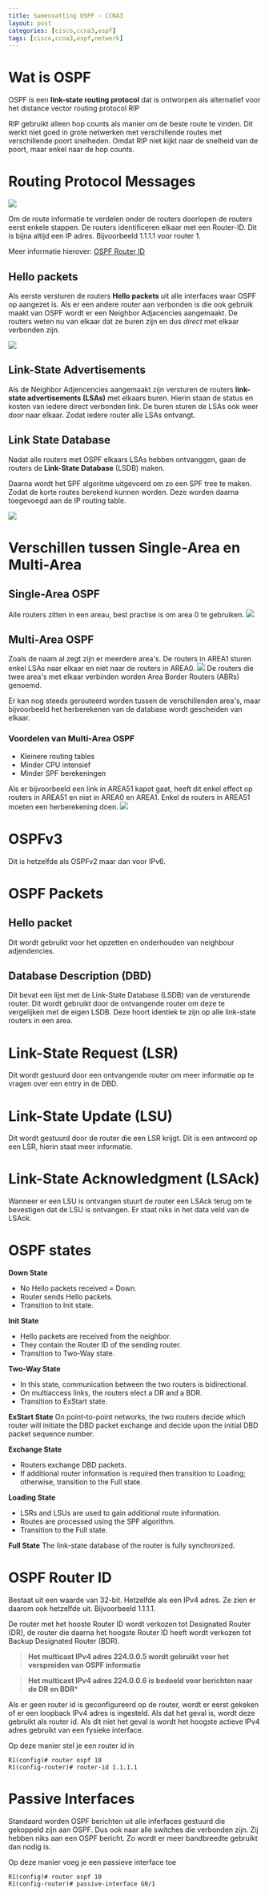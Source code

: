```yaml
---
title: Samenvatting OSPF - CCNA3
layout: post
categories: [cisco,ccna3,ospf]
tags: [cisco,ccna3,ospf,netwerk]
---
```


# Wat is OSPF
OSPF is een **link-state routing protocol** dat is ontworpen als alternatief voor het distance vector routing protocol RIP

RIP gebruikt alleen hop counts als manier om de beste route te vinden. Dit werkt niet goed in grote netwerken met verschillende routes met verschillende poort snelheden. Omdat RIP niet kijkt naar de snelheid van de poort, maar enkel naar de hop counts.

# Routing Protocol Messages
![](https://i.imgur.com/Ubwe8cs.png)

Om de route informatie te verdelen onder de routers doorlopen de routers eerst enkele stappen.
De routers identificeren elkaar met een Router-ID. Dit is bijna altijd een IP adres. Bijvoorbeeld 1.1.1.1 voor router 1. 

Meer informatie hierover:  [OSPF Router ID](#ospf-router-id)

## Hello packets
Als eerste versturen de routers **Hello packets** uit alle interfaces waar OSPF op aangezet is. Als er een andere router aan verbonden is die ook gebruik maakt van OSPF wordt er een Neighbor Adjacencies aangemaakt. De routers weten nu van elkaar dat ze buren zijn en dus *direct* met elkaar verbonden zijn.

![](https://i.imgur.com/0OBqBAS.png)

## Link-State Advertisements
Als de Neighbor Adjencencies aangemaakt zijn versturen de routers **link-state advertisements (LSAs)** met elkaars buren. Hierin staan de status en kosten van iedere direct verbonden link. De buren sturen de LSAs ook weer door naar elkaar. Zodat iedere router alle LSAs ontvangt.

## Link State Database
Nadat alle routers met OSPF elkaars LSAs hebben ontvanggen, gaan de routers de **Link-State Database** (LSDB) maken.

Daarna wordt het SPF algoritme uitgevoerd om zo een SPF tree te maken. Zodat de korte routes berekend kunnen worden. Deze worden daarna toegevoegd aan de IP routing table.

![](https://i.imgur.com/CrBrV3o.png)


# Verschillen tussen Single-Area en Multi-Area
## Single-Area OSPF
Alle routers zitten in een areau, best practise is om area 0 te gebruiken.
![](https://i.imgur.com/IjDedxS.png)
## Multi-Area OSPF
Zoals de naam al zegt zijn er meerdere area's. De routers in AREA1 sturen enkel LSAs naar elkaar en niet naar de routers in AREA0.
![](https://i.imgur.com/d2dgQ2A.png)
De routers die twee area's met elkaar verbinden worden Area Border Routers (ABRs) genoemd.

Er kan nog steeds gerouteerd worden tussen de verschillenden area's, maar bijvoorbeeld het herberekenen van de database wordt gescheiden van elkaar.

### Voordelen van Multi-Area OSPF
* Kleinere routing tables
* Minder CPU intensief
* Minder SPF berekeningen

Als er bijvoorbeeld een link in AREA51 kapot gaat, heeft dit enkel effect op routers in AREA51 en niet in AREA0 en AREA1. Enkel de routers in AREA51 moeten een herberekening doen.
![](https://i.imgur.com/R4h319J.png)

# OSPFv3
Dit is hetzelfde als OSPFv2 maar dan voor IPv6.

# OSPF Packets
## Hello packet
Dit wordt gebruikt voor het opzetten en onderhouden van neighbour adjendencies.
## Database Description (DBD)
Dit bevat een lijst met de Link-State Database (LSDB) van de versturende router. Dit wordt gebruikt door de ontvangende router om deze te vergelijken met de eigen LSDB. Deze hoort identiek te zijn op alle link-state routers in een area.
# Link-State Request (LSR)
Dit wordt gestuurd door een ontvangende router om meer informatie op te vragen over een entry in de DBD.
# Link-State Update (LSU)
Dit wordt gestuurd door de router die een LSR krijgt. Dit is een antwoord op een LSR, hierin staat meer informatie.
# Link-State Acknowledgment (LSAck)
Wanneer er een LSU is ontvangen stuurt de router een LSAck terug om te bevestigen dat de LSU is ontvangen. Er staat niks in het data veld van de LSAck.

# OSPF states
**Down State**
-   No Hello packets received = Down.
-   Router sends Hello packets.
-   Transition to Init state.

**Init State**
-   Hello packets are received from the neighbor.
-   They contain the Router ID of the sending router.
-   Transition to Two-Way state.

**Two-Way State**
-   In this state, communication between the two routers is bidirectional.
-   On multiaccess links, the routers elect a DR and a BDR.
-   Transition to ExStart state.

**ExStart State**
On point-to-point networks, the two routers decide which router will initiate the DBD packet exchange and decide upon the initial DBD packet sequence number.

**Exchange State**
-   Routers exchange DBD packets.
-   If additional router information is required then transition to Loading; otherwise, transition to the Full state.

**Loading State**
-   LSRs and LSUs are used to gain additional route information.
-   Routes are processed using the SPF algorithm.
-   Transition to the Full state.

**Full State**
The link-state database of the router is fully synchronized.

# OSPF Router ID
Bestaat uit een waarde van 32-bit. Hetzelfde als een IPv4 adres. Ze zien er daarom ook hetzelfde uit. Bijvoorbeeld 1.1.1.1.

De router met het hooste Router ID wordt verkozen tot Designated Router (DR), de router die daarna het hoogste Router ID heeft wordt verkozen tot Backup Designated Router (BDR).

>**Het multicast IPv4 adres 224.0.0.5 wordt gebruikt voor het verspreiden van OSPF informatie**

>**Het multicast IPv4 adres 224.0.0.6 is bedoeld voor berichten naar de DR en BDR***

Als er geen router id is geconfigureerd op de router, wordt er eerst gekeken of er een loopback IPv4 adres is ingesteld. Als dat het geval is, wordt deze gebruikt als router id. Als dit niet het geval is wordt het hoogste actieve IPv4 adres gebruikt van een fysieke interface.

Op deze manier stel je een router id in
```console
R1(config)# router ospf 10
R1(config-router)# router-id 1.1.1.1
```

# Passive Interfaces
Standaard worden OSPF berichten uit alle inferfaces gestuurd die gekoppeld zijn aan OSPF. Dus ook naar alle switches die verbonden zijn. Zij hebben niks aan een OSPF bericht. Zo wordt er meer bandbreedte gebruikt dan nodig is.

Op deze manier voeg je een passieve interface toe
```console
R1(config)# router ospf 10
R1(config-router)# passive-interface G0/1
```
